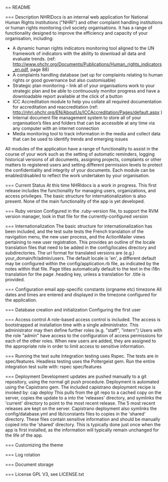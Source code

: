 == README

=== Description
NHRIDocs is an internal web application for National Human Rights Institutions ("NHRI") and other complaint handling institutions or human rights monitoring civil society organisations. It has a range of functionality designed to improve the efficiency and capacity of your organisation, including:
  -  A dynamic human rights indicators monitoring tool aligned to the UN framework of indicators with the ability to download all data and evaluate trends. (ref: http://www.ohchr.org/Documents/Publications/Human_rights_indicators_en.pdf, page 88)
  -  A complaints handling database (set up for complaints relating to human rights or good governance but also customisable)
  -  Strategic plan monitoring – link all of your organisations work to your strategic plan and be able to continuously monitor progress and have a downloadable report available at the click of a button
  -  ICC Accreditation module to help you collate all required documentation for accreditation and reaccreditation (ref: http://nhri.ohchr.org/EN/AboutUs/ICCAccreditation/Pages/default.aspx )
  -  Internal document file management system to store all of your organisation’s files and folders that can be accessible at any time via any computer with an internet connection
  -  Media monitoring tool to track information in the media and collect data that can be used to identify trends and emerging issues

All modules of the application have a range of functionality to assist in the course of your work such as the setting of automatic reminders, logging historical versions of all documents, assigning projects, complaints or other matters to registered users and setting different permission levels to protect the confidentiality and integrity of your documents. Each module can be enabled/disabled to reflect the work undertaken by your organisation.

=== Current Status
At this time NHRIdocs is a work in progress. This first release includes the functionality for managing users, organizations, and access privileges. The basic structure for internationalization is also present. None of the main functionality of the app is yet developed.

=== Ruby version
Configured in the .ruby-version file, to support the RVM version manager, look in that file for the currently-configured version

=== Internationalization
The basic structure for internationalization has been included, and the test suite tests the French translation of the navigation menu, the new user process, and the ActionMailer views pertaining to new user registration.
This provides an outline of the locale translation files that need to be added in the config/locales directory and subdirectories.
The url format for translated versions are (e.g.) your_domain/fr/admin/users.
The default locale is 'en', a different default may be configured within the config/application.rb file, as indicated by the notes within that file.
Page titles automatically default to the text in the i18n translation for the page .heading key, unless a translation for .title is provided.

=== Configuration
  email
  app-specific constants (orgname etc)
  timezone
  All dates and times are entered and displayed in the timezone configured for the application.

=== Database creation and initialization
  Configuring the first user

=== Access control
A role-based access control is included. The access is bootstrapped at installation time with a single administrator. This administrator may then define further roles (e.g. "staff", "intern")
Users with the role "admin" have access to the configuration of access permissions for each of the other roles.
When new users are added, they are assigned to the appropriate role in order to limit access to sensitive information.

=== Running the test suite
Integration testing uses Rspec. The tests are in spec/features. Headless testing uses the Poltergeist gem.
Run the entire integration test suite with:
    rspec spec/features

=== Deployment
Development updates are pushed manually to a git repository, using the normal git push procedure.
Deployment is automated using the Capistrano gem. The included capistrano deployment recipe is invoked by:
    cap deploy
This pulls from the git repo to a cached copy on the server, copies the update to a into the 'releases' directory, and symlinks the 'current' directory to point to the most recent release.
The 5 most recent releases are kept on the server.
Capistrano deployment also symlinks the config/database.yml and lib/constants files to copies in the 'shared' directory.
These files contain sensitive information and should be manually copied into the 'shared' directory. This is typically done just once when the app is first installed, as the information will typically remain unchanged for the life of the app.

=== Customizing the theme

=== Log rotation

=== Document storage

=== License
GPL V3, see LICENSE.txt

